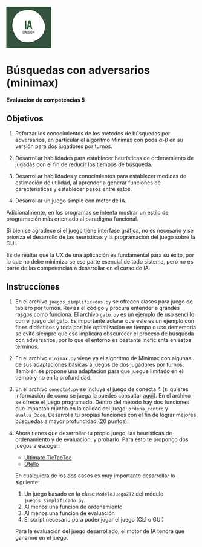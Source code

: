 ![](ia.png)

# Búsquedas con adversarios (minimax)

**Evaluación de competencias 5**


## Objetivos

1. Reforzar los conocimientos de los métodos de búsquedas por
   adversarios, en particular el algoritmo Minimax con poda $\alpha$-$\beta$
   en su versión para dos jugadores por turnos.

2. Desarrollar habilidades para establecer heurísticas de ordenamiento
   de jugadas con el fin de reducir los tiempos de búsqueda.

3. Desarrollar habilidades y conocimientos para establecer medidas de
   estimación de utilidad, al aprender a generar funciones de
   características y establecer pesos entre estos. 

4. Desarrollar un juego simple con motor de IA.

Adicionalmente, en los programas se intenta mostrar un estilo de programación
más orientado al paradigma funcional.

Si bien se agradece si el juego tiene interfase gráfica, no es necesario y
se prioriza el desarrollo de las heurísticas y la programación del juego sobre
la GUI.

Es de realtar que la UX de una aplicación es fundamental para su éxito, por lo que no 
debe minimizarse esa parte esencial de todo sistema, pero no es parte de las
competencias a desarrollar en el curso de IA.

## Instrucciones

1. En el archivo `juegos_simplificados.py` se ofrecen clases para
   juego de tablero por turnos. Revisa el código y procura entender a
   grandes rasgos como funciona. El archivo `gato.py` es un
   ejemplo de uso sencillo con el juego del gato. Es importante
   aclarar que este es un ejemplo con fines didácticos y toda posible
   optimización en tiempo o uso dememoria se evitó siempre que eso
   implicara obscurecer el proceso de búsqueda con adversarios, por lo
   que el entorno es bastante ineficiente en estos términos.

2. En el archivo `minimax.py` viene ya el algoritmo de Minimax con algunas de
   sus adaptaciones básicas a juegos de dos jugadores por turnos. 
   También se propone una adaptación para que juegue limitado en el 
   tiempo y no en la profundidad.

3. En el archivo `conecta4.py` se incluye el juego de conecta 4 
   (si quieres información de como se
   juega la puedes consultar
   [aqui](http://en.wikipedia.org/wiki/Connect_Four)). En el archivo se
   ofrece el juego programado. Dentro del método hay dos funciones 
   que impactan mucho en la calidad del juego: `ordena_centro`
   y `evalua_3con`.  Desarrolla tu propias funciones con el fin de
   lograr mejores búsquedas a mayor profundidad (20 puntos).

4. Ahora tienes que desarrollar tu propio juego, las heurísticas de ordenamiento
   y de evaluación, y probarlo. Para esto te propongo dos juegos a escoger:

   - [Ultimate TicTacToe](https://en.wikipedia.org/wiki/Ultimate_tic-tac-toe)
   - [Otello](https://en.wikipedia.org/wiki/Reversi)
   
   En cualquiera de los dos casos es muy importante desarrollar lo siguiente:

   1. Un juego basado en la clase `ModeloJuegoZT2` del módulo `juegos_simplificado.py`.
   2. Al menos una función de ordenamiento
   3. Al menos una función de evaluación
   4. El script necesario para poder jugar el juego (CLI o GUI)
   
   Para la evaluación del juego desarrollado, el motor de IA tendrá que ganarme en el juego.


